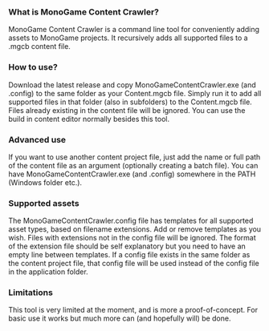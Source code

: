 ### What is MonoGame Content Crawler?
MonoGame Content Crawler is a command line tool for conveniently adding assets to MonoGame projects. It recursively adds all supported files to a .mgcb content file.

### How to use?
Download the latest release and copy MonoGameContentCrawler.exe (and .config) to the same folder as your Content.mgcb file. Simply run it to add all supported files in that folder (also in subfolders) to the Content.mgcb file. Files already existing in the content file will be ignored. You can use the build in content editor normally besides this tool.

### Advanced use
If you want to use another content project file, just add the name or full path of the content file as an argument (optionally creating a batch file). You can have MonoGameContentCrawler.exe (and .config) somewhere in the PATH (Windows folder etc.).

### Supported assets
The MonoGameContentCrawler.config file has templates for all supported asset types, based on filename extensions. Add or remove templates as you wish. Files with extensions not in the config file will be ignored. The format of the extension file should be self explanatory but you need to have an empty line between templates. If a config file exists in the same folder as the content project file, that config file will be used instead of the config file in the application folder.

### Limitations
This tool is very limited at the moment, and is more a proof-of-concept. For basic use it works but much more can (and hopefully will) be done.
